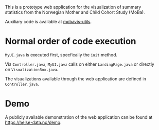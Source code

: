 This is a prototype web application for the visualization of summary statistics from the Norwegian Mother and Child Cohort Study (MoBa).

Auxiliary code is available at [mobavis-utils](https://github.com/helse-data/mobavis-utils).

# Normal order of code execution

`MyUI.java` is executed first, specfically the `init` method. 

Via `Controller.java`, `MyUI.java` calls on either `LandingPage.java` or directly on `VisualizationBox.java`.

The visualizations available through the web application are defined in `Controller.java`.

# Demo

A publicly available demonstration of the web application can be found at https://helse-data.no/demo.
